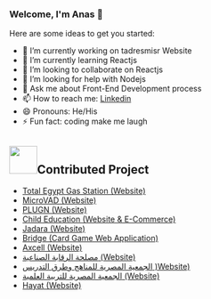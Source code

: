 ### Welcome, I'm Anas 👋


Here are some ideas to get you started:

- 🔭 I’m currently working on tadresmisr Website
- 🌱 I’m currently learning Reactjs
- 👯 I’m looking to collaborate on Reactjs
- 🤔 I’m looking for help with Nodejs
- 💬 Ask me about Front-End Development process
- 📫 How to reach me: [Linkedin](https://www.linkedin.com/in/anas-tariq-15b569113/)
- 😄 Pronouns: He/His
- ⚡ Fun fact: coding make me laugh

<h2><img src="https://media.giphy.com/media/WUlplcMpOCEmTGBtBW/giphy.gif" width="50">Contributed Project</h2>
<ul>
  <a href="https://www.total.eg/"><li>Total Egypt Gas Station (Website)</li></a>
  <a href="https://www.microvad.com/"><li>MicroVAD (Website)</li></a>
  <a href="https://plugn.xyz/"><li>PLUGN (Website)</li></a>
  <a href="https://childeducation-co.com/"><li>Child Education (Website & E-Commerce)</li></a>
  <a href="http://www.jadaraco.com/"><li>Jadara (Website)</li></a>
  <a href="http://www.bridgespirit.com:1234/client/"><li>Bridge (Card Game Web Application)</li></a>
  <a href="https://www.axcellservice.com/"><li>Axcell (Website)</li></a>
  <a href="http://ica.gov.eg/"><li>مصلحة الرقابة الصناعية (Website)</li></a>
  <a href="https://www.tadresmisr.com/"><li>الجمعية المصرية للمناهج وطرق التدريس )Website)</li></a>
  <a href="http://ease-edu.com/"><li>الجمعية المصرية للتربية العلمية (Website)</li></a>
  <a href="https://www.hayateg.com/"><li>Hayat (Website)</li></a>
</ul>
